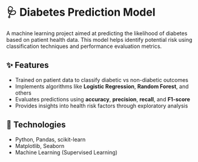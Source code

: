 # 🩺 Diabetes Prediction Model

A machine learning project aimed at predicting the likelihood of diabetes based on patient health data. This model helps identify potential risk using classification techniques and performance evaluation metrics.

## ✨ Features
- Trained on patient data to classify diabetic vs non-diabetic outcomes
- Implements algorithms like **Logistic Regression**, **Random Forest**, and others
- Evaluates predictions using **accuracy**, **precision**, **recall**, and **F1-score**
- Provides insights into health risk factors through exploratory analysis

## 🚀 Technologies
- Python, Pandas, scikit-learn
- Matplotlib, Seaborn
- Machine Learning (Supervised Learning)
